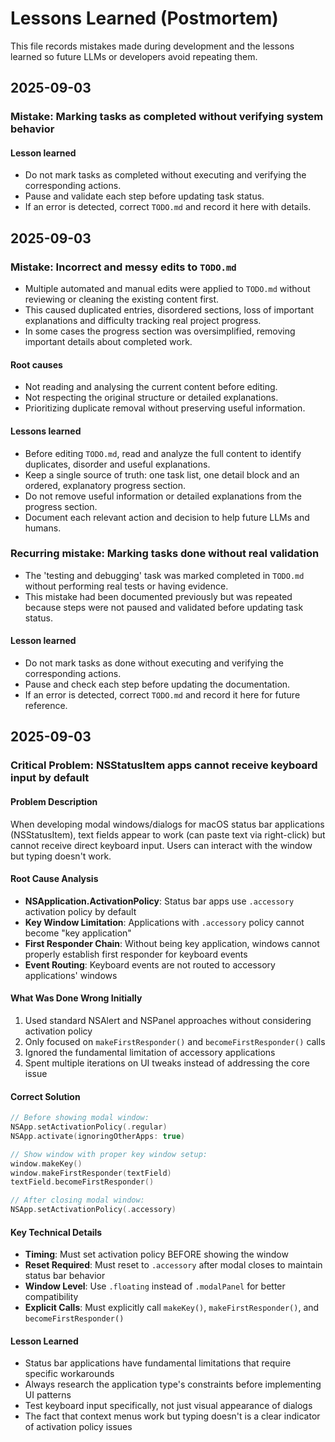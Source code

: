 # Lessons Learned (Postmortem)

This file records mistakes made during development and the lessons learned so future LLMs or developers avoid repeating them.

## 2025-09-03

### Mistake: Marking tasks as completed without verifying system behavior

#### Lesson learned

- Do not mark tasks as completed without executing and verifying the corresponding actions.
- Pause and validate each step before updating task status.
- If an error is detected, correct `TODO.md` and record it here with details.

## 2025-09-03

### Mistake: Incorrect and messy edits to `TODO.md`
- Multiple automated and manual edits were applied to `TODO.md` without reviewing or cleaning the existing content first.
- This caused duplicated entries, disordered sections, loss of important explanations and difficulty tracking real project progress.
- In some cases the progress section was oversimplified, removing important details about completed work.

#### Root causes
- Not reading and analysing the current content before editing.
- Not respecting the original structure or detailed explanations.
- Prioritizing duplicate removal without preserving useful information.

#### Lessons learned
- Before editing `TODO.md`, read and analyze the full content to identify duplicates, disorder and useful explanations.
- Keep a single source of truth: one task list, one detail block and an ordered, explanatory progress section.
- Do not remove useful information or detailed explanations from the progress section.
- Document each relevant action and decision to help future LLMs and humans.

### Recurring mistake: Marking tasks done without real validation
- The 'testing and debugging' task was marked completed in `TODO.md` without performing real tests or having evidence.
- This mistake had been documented previously but was repeated because steps were not paused and validated before updating task status.

#### Lesson learned
- Do not mark tasks as done without executing and verifying the corresponding actions.
- Pause and check each step before updating the documentation.
- If an error is detected, correct `TODO.md` and record it here for future reference.

## 2025-09-03

### Critical Problem: NSStatusItem apps cannot receive keyboard input by default

#### Problem Description
When developing modal windows/dialogs for macOS status bar applications (NSStatusItem), text fields appear to work (can paste text via right-click) but cannot receive direct keyboard input. Users can interact with the window but typing doesn't work.

#### Root Cause Analysis
- **NSApplication.ActivationPolicy**: Status bar apps use `.accessory` activation policy by default
- **Key Window Limitation**: Applications with `.accessory` policy cannot become "key application"
- **First Responder Chain**: Without being key application, windows cannot properly establish first responder for keyboard events
- **Event Routing**: Keyboard events are not routed to accessory applications' windows

#### What Was Done Wrong Initially
1. Used standard NSAlert and NSPanel approaches without considering activation policy
2. Only focused on `makeFirstResponder()` and `becomeFirstResponder()` calls
3. Ignored the fundamental limitation of accessory applications
4. Spent multiple iterations on UI tweaks instead of addressing the core issue

#### Correct Solution
```swift
// Before showing modal window:
NSApp.setActivationPolicy(.regular)
NSApp.activate(ignoringOtherApps: true)

// Show window with proper key window setup:
window.makeKey()
window.makeFirstResponder(textField)
textField.becomeFirstResponder()

// After closing modal window:
NSApp.setActivationPolicy(.accessory)
```

#### Key Technical Details
- **Timing**: Must set activation policy BEFORE showing the window
- **Reset Required**: Must reset to `.accessory` after modal closes to maintain status bar behavior
- **Window Level**: Use `.floating` instead of `.modalPanel` for better compatibility
- **Explicit Calls**: Must explicitly call `makeKey()`, `makeFirstResponder()`, and `becomeFirstResponder()`

#### Lesson Learned
- Status bar applications have fundamental limitations that require specific workarounds
- Always research the application type's constraints before implementing UI patterns
- Test keyboard input specifically, not just visual appearance of dialogs
- The fact that context menus work but typing doesn't is a clear indicator of activation policy issues

